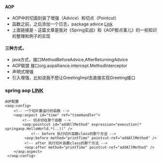 #### AOP
* AOP中的切面封装了增强（Advice）和切点（Pointcut）
* 函数之前，之后添加一个日志，package advice [Link](https://www.cnblogs.com/zhaozihan/p/5953063.html)
* 上面链接是 - 这篇文章是我对《Spring实战》和《AOP那点事儿》的一些知识的整理和例子的实现

#### 三种方式，
* java方式，接口MethodBeforeAdvice,AfterReturningAdvice
* AOP联盟 接口org.aopalliance.intercept.MethodInterceptor
*  声明式增强
*  引入增强，比如说我不想让GreetingImpl去直接实现Greeting接口

### spring aop [LINK](https://www.cnblogs.com/hongwz/p/5764917.html)
```
AOP配置
<aop:config>
	<!-- 一个切片要运行的函数 -->
 	<aop:aspect id="time" ref="timeHandler">
 		<!-- 切点切在那个函数 -->
 		<aop:pointcut id="addAllMethod" expression="execution(* springaop.HelloWorld.*(..))" />
 			<!-- before 执行切片函数class的那个方法 -->
         <aop:before method="printTime" pointcut-ref="addAllMethod" />
         <!-- after 执行切片函数class的那个方法 -->
         <aop:after method="printTime" pointcut-ref="addAllMethod" />
 	</aop:aspect>
 </aop:config>

```
